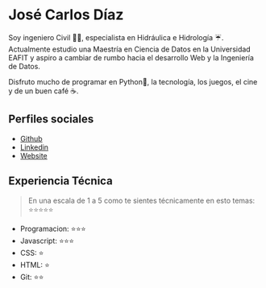 # José Carlos Díaz

Soy ingeniero Civil 👷🏻, especialista en Hidráulica e Hidrología ☔. Actualmente estudio una Maestría en Ciencia de Datos en la Universidad EAFIT y aspiro a cambiar de rumbo hacia el desarrollo Web y la Ingeniería de Datos. 

Disfruto mucho de programar en Python🐍, la tecnología, los juegos, el cine y de un buen café ☕.

## Perfiles sociales

- [Github](https://github.com/jocdiazm/)
- [Linkedin](https://www.linkedin.com/in/jocdiazmuic/)
- [Website](https://jocdiaz.me/)

## Experiencia Técnica
> En una escala de 1 a 5 como te sientes técnicamente en esto temas:  ⭐️⭐️⭐️⭐️⭐️

- Programacion: ⭐️⭐️⭐️
- Javascript: ⭐️⭐️⭐️
- CSS: ⭐️
- HTML: ⭐️
- Git: ⭐️⭐️